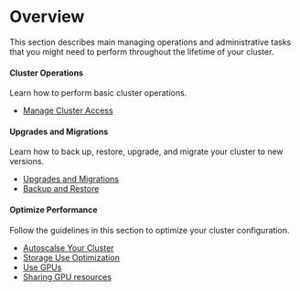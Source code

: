 # Overview

This section describes main managing operations and administrative tasks that
you might need to perform throughout the lifetime of your cluster.

<div class="row">
  <div class="column-2">
    <div class="card-square mdl-card mdl-shadow--2dp">
      <div class="mdl-card__title mdl-card--expand">
        <h4 class="mdl-card__title-text">Cluster Operations &nbsp;&nbsp;&nbsp;<i class="fa fa-cogs"></i></h4>
      </div>
      <div class="mdl-card__supporting-text">
        Learn how to perform basic cluster operations.
      </div>
      <div class="mdl-card__actions mdl-card--border">
        <ul>
          <li><a href="cluster-access/" class="mdl-button mdl-button--colored mdl-js-button mdl-js-ripple-effect">
            Manage Cluster Access
          </a>
          </li>
        </ul>
      </div>
    </div>
  </div>
  <div class="column-2">
     <div class="card-square mdl-card mdl-shadow--2dp">
       <div class="mdl-card__title mdl-card--expand">
         <h4 class="mdl-card__title-text">Upgrades and Migrations &nbsp;&nbsp;&nbsp;<i class="fa fa-level-up"></i></h4>
       </div>
       <div class="mdl-card__supporting-text">
         Learn how to back up, restore, upgrade, and
         migrate your cluster to new versions.
       </div>
       <div class="mdl-card__actions mdl-card--border">
         <ul>
            <li><a href="upgrades_migrations/" class="mdl-button mdl-button--colored mdl-js-button mdl-js-ripple-effect">
             Upgrades and Migrations
            </a>
            </li>
            <li><a href="backup_restore/" class="mdl-button mdl-button--colored mdl-js-button mdl-js-ripple-effect">
              Backup and Restore
            </a>
            </li>
         </ul>
       </div>
     </div>
   </div>
<div>
<div class="row">
  <div class="column-2">
    <div class="card-square mdl-card mdl-shadow--2dp">
      <div class="mdl-card__title mdl-card--expand">
        <h4 class="mdl-card__title-text">Optimize Performance &nbsp;&nbsp;&nbsp;<i class="fa fa-line-chart"></i></h4>
      </div>
      <div class="mdl-card__supporting-text">
        Follow the guidelines in this section to optimize
        your cluster configuration.
      </div>
      <div class="mdl-card__actions mdl-card--border">
        <ul>
          <li><a href="autoscaling/" class="mdl-button mdl-button--colored mdl-js-button mdl-js-ripple-effect">
            Autoscalse Your Cluster
          </a>
          </li>
          <li><a href="data_management/" class="mdl-button mdl-button--colored mdl-js-button mdl-js-ripple-effect">
            Storage Use Optimization
          </a>
          </li>
          <li><a href="gpus/" class="mdl-button mdl-button--colored mdl-js-button mdl-js-ripple-effect">
           Use GPUs
          </a>
          </li>
          <li><a href="sharing_gpu_resources/" class="mdl-button mdl-button--colored mdl-js-button mdl-js-ripple-effect">
            Sharing GPU resources
          </a>
          </li>
        </ul>
       </div>
     </div>
  </div>
</div>

